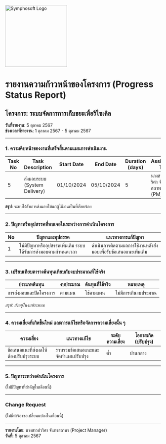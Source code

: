 <img src="https://www.symphosoft.com/logo/symphosoftLogo.png" alt="Symphosoft Logo" width="200"/>

# รายงานความก้าวหน้าของโครงการ (Progress Status Report)

## โครงการ: ระบบจัดการการเก็บขยะเพื่อรีไซเคิล
**วันที่รายงาน**: 5 ตุลาคม 2567  
**ช่วงเวลาที่รายงาน**: 1 ตุลาคม 2567 - 5 ตุลาคม 2567

---

### 1. ความคืบหน้าของงานที่เสร็จสิ้นตามแผนการดำเนินงาน

| Task No | Task Description                                 | Start Date   | End Date     | Duration (days) | Assigned To                    | Progress |
|---------|--------------------------------------------------|--------------|--------------|-----------------|--------------------------------|----------|
| 5       | ส่งมอบระบบ (System Delivery)                    | 01/10/2024   | 05/10/2024   | 5               | นางสาวปวริศา จันทรสถาพร (PM) | 100%     |

**สรุป**: ระบบได้รับการส่งมอบให้แก่ผู้ใช้งานเป็นที่เรียบร้อย

---

### 2. ปัญหาหรืออุปสรรคที่พบเจอในระหว่างการดำเนินโครงการ

| No | ปัญหาและอุปสรรค                                     | แนวทางการแก้ปัญหา                                       |
|----|------------------------------------------------------|--------------------------------------------------------|
| 1  | ไม่มีปัญหาหรืออุปสรรคเพิ่มเติม ระบบได้รับการส่งมอบตามกำหนดเวลา | ดำเนินการติดตามผลการใช้งานหลังส่งมอบเพื่อรับข้อเสนอแนะเพิ่มเติม |

---

### 3. เปรียบเทียบตารางต้นทุนเทียบกับงบประมาณที่ใช้จริง
| ประเภทต้นทุน | งบประมาณ | ต้นทุนที่ใช้จริง | หมายเหตุ |
|---------------|----------|----------------|---------|
| การส่งมอบและปิดโครงการ | ตามแผน | ใช้ตามแผน | ไม่มีการเกินงบประมาณ |

*สรุป: ยังอยู่ในงบประมาณ*

---

### 4. ความเสี่ยงที่เกิดขึ้นใหม่ และการแก้ไขหรือจัดการความเสี่ยงนั้น ๆ
| ความเสี่ยง | แนวทางแก้ไข | ระดับความเสี่ยง | โอกาสเกิด (ปรับปรุง) |
|------------|-------------|-----------------|--------------------|
| ข้อเสนอแนะที่ส่งผลให้ต้องปรับปรุงระบบ | รวบรวมข้อเสนอแนะและจัดทำแผนปรับปรุง | ต่ำ | ปานกลาง |

---

### 5. ปัญหาระหว่างดำเนินโครงการ
(ไม่มีปัญหาที่สำคัญในเดือนนี้)

---

### Change Request
(ไม่มีคำร้องขอเปลี่ยนแปลงในเดือนนี้)

---

**รายงานโดย**: นางสาวปวริศา จันทรสถาพร (Project Manager)  
**วันที่**: 5 ตุลาคม 2567
